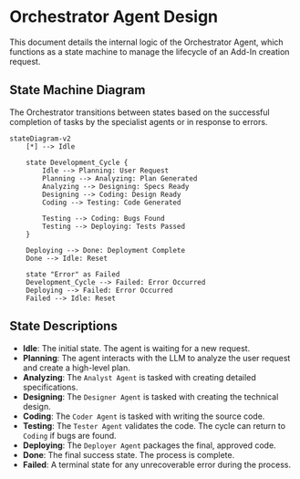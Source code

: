 # Orchestrator Agent Design

This document details the internal logic of the Orchestrator Agent, which functions as a state machine to manage the lifecycle of an Add-In creation request.

## State Machine Diagram

The Orchestrator transitions between states based on the successful completion of tasks by the specialist agents or in response to errors.

```mermaid
stateDiagram-v2
    [*] --> Idle

    state Development_Cycle {
        Idle --> Planning: User Request
        Planning --> Analyzing: Plan Generated
        Analyzing --> Designing: Specs Ready
        Designing --> Coding: Design Ready
        Coding --> Testing: Code Generated

        Testing --> Coding: Bugs Found
        Testing --> Deploying: Tests Passed
    }

    Deploying --> Done: Deployment Complete
    Done --> Idle: Reset

    state "Error" as Failed
    Development_Cycle --> Failed: Error Occurred
    Deploying --> Failed: Error Occurred
    Failed --> Idle: Reset
```

## State Descriptions

*   **Idle**: The initial state. The agent is waiting for a new request.
*   **Planning**: The agent interacts with the LLM to analyze the user request and create a high-level plan.
*   **Analyzing**: The `Analyst Agent` is tasked with creating detailed specifications.
*   **Designing**: The `Designer Agent` is tasked with creating the technical design.
*   **Coding**: The `Coder Agent` is tasked with writing the source code.
*   **Testing**: The `Tester Agent` validates the code. The cycle can return to `Coding` if bugs are found.
*   **Deploying**: The `Deployer Agent` packages the final, approved code.
*   **Done**: The final success state. The process is complete.
*   **Failed**: A terminal state for any unrecoverable error during the process.